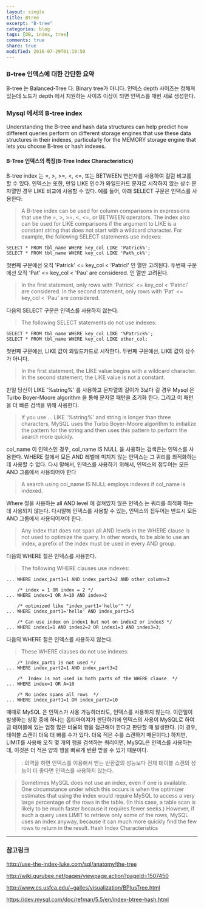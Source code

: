 ```yaml
---
layout: single
title: Btree
excerpt: "B-tree"
categories: blog
tags: [DB, index, tree]
comments: true
share: true
modified: 2016-07-29T01:10:50
---
```



### B-tree 인덱스에 대한 간단한 요약

B-tree 는 Balanced-Tree 다. Binary tree가 아니다.
인덱스 depth 사이즈는 정해져 있는데 노드가 depth 에서 지원하는 사이즈 이상이 되면 인덱스를 매번 새로 생성한다.  

### Mysql 에서의 B-tree index

Understanding the B-tree and hash data structures can help predict how different queries perform on different storage engines that use these data structures in their indexes, particularly for the MEMORY storage engine that lets you choose B-tree or hash indexes.

#### B-Tree 인덱스의 특징(B-Tree Index Characteristics)

B-tree index 는 =, >, >=, <, <=, 또는 BETWEEN 연산자를 사용하여 컬럼 비교를 할 수 있다.
인덱스는 또한, 만일 LIKE 인수가 와일드카드 문자로 시작하지 않는 상수 문자열인 경우 LIKE 비교에 사용할 수 있다.
예를 들어, 아래 SELECT 구문은 인덱스를 사용한다:

> A B-tree index can be used for column comparisons in expressions that use the =, >, >=, <, <=, or BETWEEN operators. The index also can be used for LIKE comparisons if the argument to LIKE is a constant string that does not start with a wildcard character. For example, the following SELECT statements use indexes:


```
SELECT * FROM tbl_name WHERE key_col LIKE 'Patrick%';
SELECT * FROM tbl_name WHERE key_col LIKE 'Pat%_ck%';
```

첫번째 구문에선 오직 'Patrick' <= key_col < 'Patricl' 인 열만 고려된다.
두번째 구문에선 오직 'Pat' <= key_col < 'Pau' are considered. 인 열만 고려된다.

>In the first statement, only rows with 'Patrick' <= key_col < 'Patricl' are considered. In the second statement, only rows with 'Pat' <= key_col < 'Pau' are considered.


다음의 SELECT 구문은 인덱스를 사용하지 않는다.

>The following SELECT statements do not use indexes:

```
SELECT * FROM tbl_name WHERE key_col LIKE '%Patrick%';
SELECT * FROM tbl_name WHERE key_col LIKE other_col;
```


첫번째 구문에선, LIKE 값이 와일드카드로 시작한다.
두번째 구문에선, LIKE 값이 상수가 아니다.

>In the first statement, the LIKE value begins with a wildcard character. In the second statement, the LIKE value is not a constant.

만일 당신이 LIKE '%string%' 를 사용하고 문자열의 길이가 3보다 길 경우 Mysql 은 Turbo Boyer-Moore algorithm 을 통해 문자열 패턴을 초기화 한다. 그리고 이 패턴을 더 빠른 검색을 위해 사용한다.
>If you use ... LIKE '%string%' and string is longer than three characters, MySQL uses the Turbo Boyer-Moore algorithm to initialize the pattern for the string and then uses this pattern to perform the search more quickly.

col_name 이 인덱스인 경우, col_name IS NULL 을 사용하는 검색은는 인덱스를 사용한다.
WHERE 절에서 모든 AND 레벨에 미치지 않는 인덱스는 그 쿼리를 최적화하는데 사용할 수 없다. 다시 말해서, 인덱스를 사용하기 위해서, 인덱스의 접두어는 모든 AND 그룹에서 사용되어야 한다

>A search using col_name IS NULL employs indexes if col_name is indexed.

Where 절을 사용하는 all AND level 에 걸쳐있지 않은 인덱스 는 쿼리를 최적화 하는데 사용되지 않는다. 다시말해 인덱스를 사용할 수 있는, 인덱스의 접두어는 반드시 모든 AND 그룹에서 사용되어져야 한다.

>Any index that does not span all AND levels in the WHERE clause is not used to optimize the query. In other words, to be able to use an index, a prefix of the index must be used in every AND group.

다음의 WHERE 절은 인덱스를 사용한다.

>The following WHERE clauses use indexes:

```
... WHERE index_part1=1 AND index_part2=2 AND other_column=3
```

```
    /* index = 1 OR index = 2 */
... WHERE index=1 OR A=10 AND index=2
```

```
    /* optimized like "index_part1='hello'" */
... WHERE index_part1='hello' AND index_part3=5
```

```
    /* Can use index on index1 but not on index2 or index3 */
... WHERE index1=1 AND index2=2 OR index1=3 AND index3=3;
```

다음의 WHERE 절은 인덱스를 사용하지 않는다.

>These WHERE clauses do not use indexes:

```
    /* index_part1 is not used */
... WHERE index_part2=1 AND index_part3=2
```

```
    /*  Index is not used in both parts of the WHERE clause  */
... WHERE index=1 OR A=10
```

```
    /* No index spans all rows  */
... WHERE index_part1=1 OR index_part2=10
```

때때로 MySQL 은 인덱스가 사용 가능하더라도, 인덱스를 사용하지 않는다. 이런일이 발생하는 상황 중에 하나는 옵티마이져가 판단하기에 인덱스의 사용이 MySQL로 하여금 테이블에 있는 엄청 많은 비율의 행을 접근해야 한다고 판단할 때 발생한다. (이 경우, 테이블 스캔이 더욱 더 빠를 수가 있다. 더욱 적은 수를 스캔하기 때문이다.) 하지만, LIMIT를 사용해 오직 몇 개의 행을 검색하는 쿼리이면, MySQL은 인덱스를 사용하는데, 이것은 더 적은 양의 행을 빠르게 반환 받을 수 있기 때문이다.

>: 의역을 하면 인덱스를 이용해서 받는 반환값의 성능보다 전체 테이블 스캔의 성능이 더 좋다면 인덱스를 사용하지 않는다.

>Sometimes MySQL does not use an index, even if one is available. One circumstance under which this occurs is when the optimizer estimates that using the index would require MySQL to access a very large percentage of the rows in the table. (In this case, a table scan is likely to be much faster because it requires fewer seeks.) However, if such a query uses LIMIT to retrieve only some of the rows, MySQL uses an index anyway, because it can much more quickly find the few rows to return in the result.
Hash Index Characteristics

***   

### 참고링크

<http://use-the-index-luke.com/sql/anatomy/the-tree>

<http://wiki.gurubee.net/pages/viewpage.action?pageId=1507450>

<http://www.cs.usfca.edu/~galles/visualization/BPlusTree.html>

<https://dev.mysql.com/doc/refman/5.5/en/index-btree-hash.html>